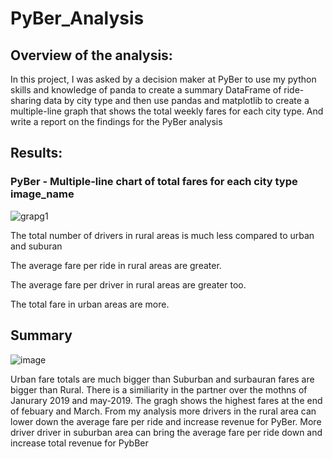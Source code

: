 # PyBer_Analysis


## Overview of the analysis:
In this project, I was asked by a decision maker at PyBer to use my python skills and knowledge of panda to create a summary DataFrame of ride-sharing data by city type and then use pandas and matplotlib to create a multiple-line graph that shows the total weekly fares for each city type. And write a report on the findings  for the PyBer analysis

## Results:
### PyBer - Multiple-line chart of total fares for each city type image_name

![grapg1](https://user-images.githubusercontent.com/115379848/212227696-8f0b178a-044c-461e-9642-e724407066cc.JPG)

The total number of drivers in rural areas is much less compared to urban and suburan

The average fare per ride in rural areas are greater.

The average fare per driver in rural areas are greater too.

The total fare in urban areas are more.


## Summary

![image](https://user-images.githubusercontent.com/115379848/212227503-1aa5f621-2063-4179-a097-cf9de52e46d7.png)

Urban fare totals are much bigger than Suburban  and surbauran fares are bigger than Rural.
There is a similiarity in the partner over the mothns of Janurary 2019 and may-2019.
The gragh shows the highest fares at the end of febuary and March. 
 From my analysis more drivers in the rural area can lower down the average fare per ride and
increase revenue for PyBer. More driver driver in suburban area can bring the
average fare per ride down and increase total revenue for PybBer 
